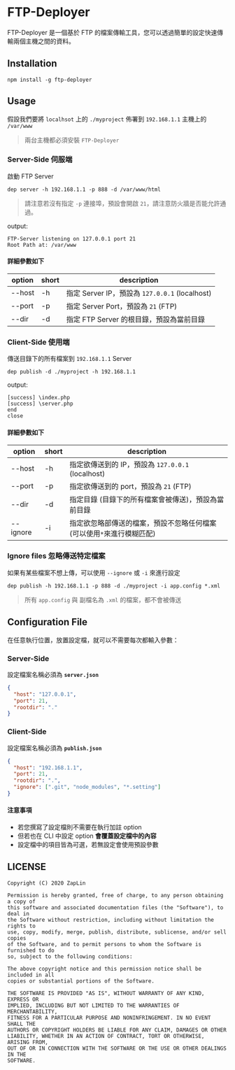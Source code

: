 # FTP-Deployer

FTP-Deployer 是一個基於 FTP 的檔案傳輸工具，您可以透過簡單的設定快速傳輸兩個主機之間的資料。

## Installation

```
npm install -g ftp-deployer
```

## Usage 

假設我們要將 `localhsot` 上的 `./myproject` 佈署到 `192.168.1.1` 主機上的 `/var/www`

> 兩台主機都必須安裝 `FTP-Deployer`

### Server-Side 伺服端

啟動 FTP Server

```
dep server -h 192.168.1.1 -p 888 -d /var/www/html
```

> 請注意若沒有指定 `-p` 連接埠，預設會開啟 `21`，請注意防火牆是否能允許通過。

output:

```
FTP-Server listening on 127.0.0.1 port 21
Root Path at: /var/www
```

#### 詳細參數如下

 option | short | description 
--- | --- | ---
 --host | -h | 指定 Server IP，預設為 `127.0.0.1` (localhost) 
 --port | -p | 指定 Server Port，預設為 `21` (FTP) 
 --dir | -d | 指定 FTP Server 的根目錄，預設為當前目錄 



### Client-Side 使用端

傳送目錄下的所有檔案到 `192.168.1.1` Server
```
dep publish -d ./myproject -h 192.168.1.1
```

output:
```
[success] \index.php
[success] \server.php
end
close
```

#### 詳細參數如下


| option | short | description 
--- | --- | ---
 --host | -h | 指定欲傳送到的 IP，預設為 `127.0.0.1` (localhost) 
 --port | -p | 指定欲傳送到的 port，預設為 `21` (FTP) 
 --dir | -d | 指定目錄 (目錄下的所有檔案會被傳送)，預設為當前目錄 
 --ignore | -i | 指定欲忽略部傳送的檔案，預設不忽略任何檔案 (可以使用`*`來進行模糊匹配) 


### Ignore files 忽略傳送特定檔案

如果有某些檔案不想上傳，可以使用 `--ignore` 或 `-i` 來進行設定

```
dep publish -h 192.168.1.1 -p 888 -d ./myproject -i app.config *.xml
```

> 所有 `app.config` 與 副檔名為 `.xml` 的檔案，都不會被傳送


## Configuration File

在任意執行位置，放置設定檔，就可以不需要每次都輸入參數：

### Server-Side

設定檔案名稱必須為 **`server.json`**
```json
{
  "host": "127.0.0.1",
  "port": 21,
  "rootdir": "."
}
```

### Client-Side

設定檔案名稱必須為 **`publish.json`**
```json
{
  "host": "192.168.1.1",
  "port": 21,
  "rootdir": ".",
  "ignore": [".git", "node_modules", "*.setting"]
}
```

#### 注意事項

* 若您撰寫了設定檔則不需要在執行加註 option  
* 但若也在 CLI 中設定 option **會覆蓋設定檔中的內容**  
* 設定檔中的項目皆為可選，若無設定會使用預設參數


## LICENSE

```
Copyright (C) 2020 ZapLin

Permission is hereby granted, free of charge, to any person obtaining a copy of
this software and associated documentation files (the "Software"), to deal in
the Software without restriction, including without limitation the rights to
use, copy, modify, merge, publish, distribute, sublicense, and/or sell copies
of the Software, and to permit persons to whom the Software is furnished to do
so, subject to the following conditions:

The above copyright notice and this permission notice shall be included in all
copies or substantial portions of the Software.

THE SOFTWARE IS PROVIDED "AS IS", WITHOUT WARRANTY OF ANY KIND, EXPRESS OR
IMPLIED, INCLUDING BUT NOT LIMITED TO THE WARRANTIES OF MERCHANTABILITY,
FITNESS FOR A PARTICULAR PURPOSE AND NONINFRINGEMENT. IN NO EVENT SHALL THE
AUTHORS OR COPYRIGHT HOLDERS BE LIABLE FOR ANY CLAIM, DAMAGES OR OTHER
LIABILITY, WHETHER IN AN ACTION OF CONTRACT, TORT OR OTHERWISE, ARISING FROM,
OUT OF OR IN CONNECTION WITH THE SOFTWARE OR THE USE OR OTHER DEALINGS IN THE
SOFTWARE.
```
